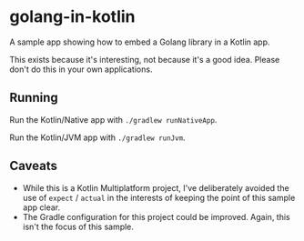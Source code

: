 # golang-in-kotlin

A sample app showing how to embed a Golang library in a Kotlin app.

This exists because it's interesting, not because it's a good idea. Please don't do this in your own applications.

## Running

Run the Kotlin/Native app with `./gradlew runNativeApp`.

Run the Kotlin/JVM app with `./gradlew runJvm`.

## Caveats

* While this is a Kotlin Multiplatform project, I've deliberately avoided the use of `expect` / `actual` in the interests of keeping the point
  of this sample app clear.
* The Gradle configuration for this project could be improved. Again, this isn't the focus of this sample.
